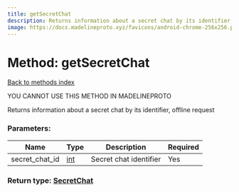 ```yaml
---
title: getSecretChat
description: Returns information about a secret chat by its identifier, offline request
image: https://docs.madelineproto.xyz/favicons/android-chrome-256x256.png
---
```

# Method: getSecretChat  
[Back to methods index](index.md)


YOU CANNOT USE THIS METHOD IN MADELINEPROTO


Returns information about a secret chat by its identifier, offline request

### Parameters:

| Name     |    Type       | Description | Required |
|----------|---------------|-------------|----------|
|secret\_chat\_id|[int](../types/int.md) | Secret chat identifier | Yes|


### Return type: [SecretChat](../types/SecretChat.md)

